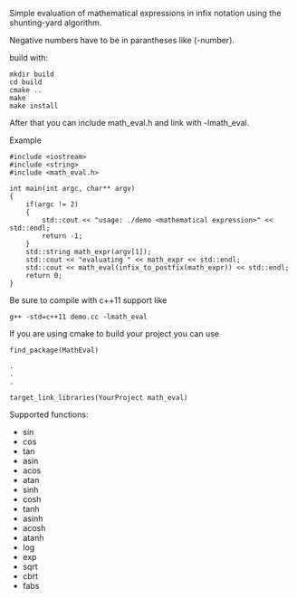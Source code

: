 Simple evaluation of mathematical expressions in infix notation using the shunting-yard algorithm.

Negative numbers have to be in parantheses like (-number).

build with:
```
mkdir build
cd build
cmake ..
make
make install
```

After that you can include math_eval.h and link with -lmath_eval.

Example

```
#include <iostream>
#include <string>
#include <math_eval.h>

int main(int argc, char** argv)
{
    if(argc != 2)
    {
        std::cout << "usage: ./demo <mathematical expression>" << std::endl;
        return -1;
    }
    std::string math_expr(argv[1]);
    std::cout << "evaluating " << math_expr << std::endl;
    std::cout << math_eval(infix_to_postfix(math_expr)) << std::endl;
    return 0;
}
```

Be sure to compile with c++11 support like

```
g++ -std=c++11 demo.cc -lmath_eval
```

If you are using cmake to build your project you can use

```
find_package(MathEval)

.
.
.

target_link_libraries(YourProject math_eval)
```

Supported functions:

- sin
- cos
- tan
- asin
- acos
- atan
- sinh
- cosh
- tanh
- asinh
- acosh
- atanh
- log
- exp
- sqrt
- cbrt
- fabs
